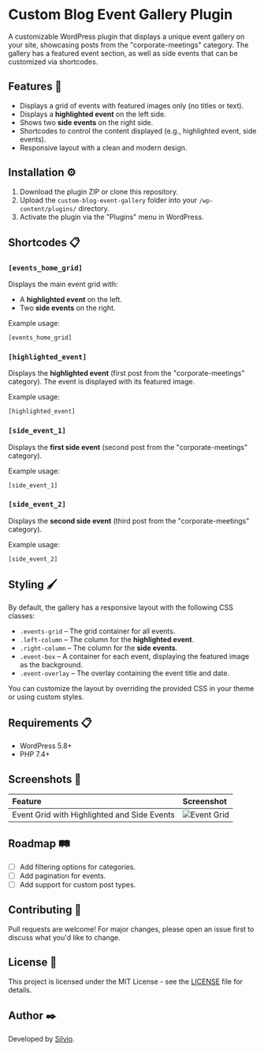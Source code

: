 
# Custom Blog Event Gallery Plugin

A customizable WordPress plugin that displays a unique event gallery on your site, showcasing posts from the "corporate-meetings" category. The gallery has a featured event section, as well as side events that can be customized via shortcodes.

## Features 🚀
- Displays a grid of events with featured images only (no titles or text).
- Displays a **highlighted event** on the left side.
- Shows two **side events** on the right side.
- Shortcodes to control the content displayed (e.g., highlighted event, side events).
- Responsive layout with a clean and modern design.

## Installation ⚙️

1. Download the plugin ZIP or clone this repository.
2. Upload the `custom-blog-event-gallery` folder into your `/wp-content/plugins/` directory.
3. Activate the plugin via the "Plugins" menu in WordPress.

## Shortcodes 📋

### `[events_home_grid]`
Displays the main event grid with:
- A **highlighted event** on the left.
- Two **side events** on the right.

Example usage:
```php
[events_home_grid]
```

### `[highlighted_event]`
Displays the **highlighted event** (first post from the "corporate-meetings" category). The event is displayed with its featured image.

Example usage:
```php
[highlighted_event]
```

### `[side_event_1]`
Displays the **first side event** (second post from the "corporate-meetings" category).

Example usage:
```php
[side_event_1]
```

### `[side_event_2]`
Displays the **second side event** (third post from the "corporate-meetings" category).

Example usage:
```php
[side_event_2]
```

## Styling 🖌️

By default, the gallery has a responsive layout with the following CSS classes:

- `.events-grid` – The grid container for all events.
- `.left-column` – The column for the **highlighted event**.
- `.right-column` – The column for the **side events**.
- `.event-box` – A container for each event, displaying the featured image as the background.
- `.event-overlay` – The overlay containing the event title and date.

You can customize the layout by overriding the provided CSS in your theme or using custom styles.

## Requirements 📋
- WordPress 5.8+
- PHP 7.4+

## Screenshots 📸
| Feature | Screenshot |
|:---|:---|
| Event Grid with Highlighted and Side Events | ![Event Grid](assets/screenshots/event-grid.png) |

## Roadmap 🛤️
- [ ] Add filtering options for categories.
- [ ] Add pagination for events.
- [ ] Add support for custom post types.

## Contributing 🤝
Pull requests are welcome! For major changes, please open an issue first to discuss what you'd like to change.

## License 📜
This project is licensed under the MIT License - see the [LICENSE](LICENSE) file for details.

## Author ✒️
Developed by [Silvio](hhttps://silvio-brandao.github.io/somativa1-devops/).
